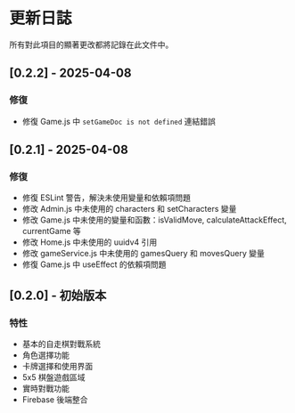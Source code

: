 # 更新日誌

所有對此項目的顯著更改都將記錄在此文件中。

## [0.2.2] - 2025-04-08

### 修復
- 修復 Game.js 中 `setGameDoc is not defined` 連結錯誤

## [0.2.1] - 2025-04-08

### 修復
- 修復 ESLint 警告，解決未使用變量和依賴項問題
- 修改 Admin.js 中未使用的 characters 和 setCharacters 變量
- 修改 Game.js 中未使用的變量和函數：isValidMove, calculateAttackEffect, currentGame 等
- 修改 Home.js 中未使用的 uuidv4 引用
- 修改 gameService.js 中未使用的 gamesQuery 和 movesQuery 變量
- 修復 Game.js 中 useEffect 的依賴項問題

## [0.2.0] - 初始版本

### 特性
- 基本的自走棋對戰系統
- 角色選擇功能
- 卡牌選擇和使用界面
- 5x5 棋盤遊戲區域
- 實時對戰功能
- Firebase 後端整合
